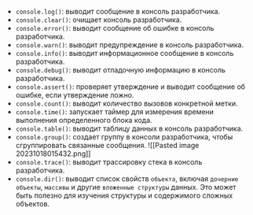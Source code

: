 - `console.log()`: выводит сообщение в консоль разработчика.
- `console.clear()`: очищает консоль разработчика.
- `console.error()`: выводит сообщение об ошибке в консоль разработчика.
- `console.warn()`: выводит предупреждение в консоль разработчика.
- `console.info()`: выводит информационное сообщение в консоль разработчика.
- `console.debug()`: выводит отладочную информацию в консоль разработчика.
- `console.assert()`: проверяет утверждение и выводит сообщение об ошибке, если утверждение ложно.
- `console.count()`: выводит количество вызовов конкретной метки.
- `console.time()`: запускает таймер для измерения времени выполнения определенного блока кода.
- `console.table()`: выводит таблицу данных в консоль разработчика.
- `console.group()`: создает группу в консоли разработчика, чтобы сгруппировать связанные сообщения.
  ![[Pasted image 20231018015432.png]]
- `console.trace()`: выводит трассировку стека в консоль разработчика.
- `console.dir()`: выводит список свойств `объекта`, включая `дочерние объекты`, `массивы` и другие `вложенные структуры` данных. Это может быть полезно для изучения структуры и содержимого сложных объектов.